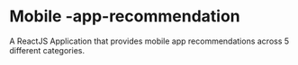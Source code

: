 # Mobile -app-recommendation

A ReactJS Application that provides mobile app recommendations across 5 different categories.

